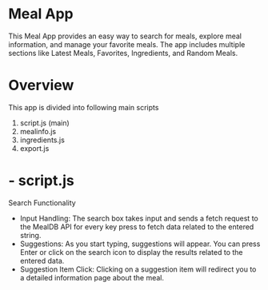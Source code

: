 # Meal App

This Meal App provides an easy way to search for meals, explore meal information, and manage your favorite meals. The app includes multiple sections like Latest Meals, Favorites, Ingredients, and Random Meals.

# Overview
This app is divided into following main scripts
1. script.js (main)
2. mealinfo.js
3. ingredients.js
4. export.js


# - script.js

Search Functionality

* Input Handling: The search box takes input and sends a fetch request to the MealDB API for every key press to fetch data related to the entered string.
* Suggestions: As you start typing, suggestions will appear. You can press Enter or click on the search icon to display the results related to the entered data.
* Suggestion Item Click: Clicking on a suggestion item will redirect you to a detailed information page about the meal.

